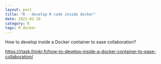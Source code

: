 ```yaml
---
layout: post
title: "R - develop R code inside docker"
date: 2021-02-10
category: R
tags: R docker
---
```


How to develop inside a Docker container to ease collaboration?


<a href="https://rtask.thinkr.fr/how-to-develop-inside-a-docker-container-to-ease-collaboration/">https://rtask.thinkr.fr/how-to-develop-inside-a-docker-container-to-ease-collaboration/</a>
